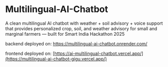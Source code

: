 # Multilingual-AI-Chatbot
A clean multilingual AI chatbot  with weather + soil advisory + voice support that provides personalized crop, soil, and weather advisory for small and marginal farmers — built for Smart India Hackathon 2025

backend deployed on: https://multilingual-ai-chatbot.onrender.com/

frontend deployed on: [https://ai-multilingual-chatbot.vercel.app/](https://multilingual-ai-chatbot-gigu.vercel.app/)
